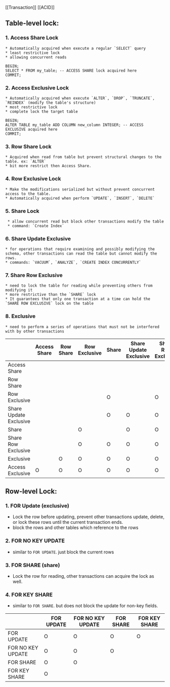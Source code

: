 [[Transaction]]
[[ACID]]
## Table-level lock:
### 1.  Access Share Lock
	* Automatically acquired when execute a regular `SELECT` query
	* least restrictive lock
	* allowing concurrent reads
```
BEGIN;
SELECT * FROM my_table; -- ACCESS SHARE lock acquired here
COMMIT;
```

### 2. Access Exclusive Lock
	* Automatically acquired when execute `ALTER`, `DROP`, `TRUNCATE`, `REINDEX` (modify the table's structure)
	* most restrictive lock
	* complete lock the target table
```
BEGIN; 
ALTER TABLE my_table ADD COLUMN new_column INTEGER; -- ACCESS EXCLUSIVE acquired here 
COMMIT;
```
### 3. Row Share Lock
	* Acquired when read from table but prevent structural changes to the table. ex: `ALTER`
	* bit more restrict then Access Share. 
### 4. Row Exclusive Lock
	* Make the modifications serialized but without prevent concurrent access to the table.
	* Automatically acquired when perform `UPDATE`, `INSERT`, `DELETE`
### 5. **Share Lock**
	 * allow concurrent read but block other transactions modify the table
	 * command: `Create Index`
### 6. Share Update Exclusive
	* for operations that require examining and possibly modifying the schema, other transactions can read the table but cannot modify the rows. 
	* commands: `VACUUM`, `ANALYZE`, `CREATE INDEX CONCURRENTLY`
### 7. Share Row Exclusive
	* need to lock the table for reading while preventing others from modifying it
	* more restrictive than the `SHARE` lock
	* It guarantees that only one transaction at a time can hold the `SHARE ROW EXCLUSIVE` lock on the table
### 8. Exclusive
	* need to perform a series of operations that must not be interfered with by other transactions

|                        | Access Share | Row Share | Row Exclusive | Share | Share Update Exclusive | Share Row Exclusive | Exclusive | Access Exclusive|
| ---------------------- | ------------ |  --------- | ------------- | ----- | ---------------------- | ------------------- | --------- | --------- |
| Access Share           |              |                   |               |       |                       |                     |           | O |
| Row Share              |              |                  |               |       |                        |                     |       O    | O |
| Row Exclusive          |              |                  |               |  O     |                        |          O           |    O       | O |
| Share Update Exclusive |              |                |               |  O     |         O               |          O           |     O      | O |
| Share                  |              |                   |      O         |       |         O               |          O           |    O       | O |
| Share Row Exclusive    |              |                 |      O         |   O    |          O              |         O            |     O      | O |
| Exclusive              |              |           O      |     O          |  O     |        O                |          O           |   O        | O |
| Access Exclusive       |     O         |            O       |      O         |  O     |       O                |          O           |   O        | O |

## Row-level Lock:

### 1.  FOR Update (exclusive)
* Lock the row before updating, prevent other transactions update, delete, or lock these rows until the current transaction ends.
* block the rows and other tables which reference to the rows
### 2. FOR NO KEY UPDATE
* similar to `FOR UPDATE`. just block the current rows
### 3. FOR SHARE (share)
* Lock the row for reading, other transactions can acquire the lock as well.
### 4. FOR KEY SHARE
* similar to `FOR SHARE`. but does not block the update for non-key fields.

|                   | FOR UPDATE | FOR NO KEY UPDATE | FOR SHARE | FOR KEY SHARE |
| ----------------- | ---------- | ----------------- | --------- | ------------- |
| FOR UPDATE        |      O      |         O          |    O       |       O        |
| FOR NO KEY UPDATE |      O      |         O          |    O       |               |
| FOR SHARE         |      O      |         O          |           |               |
| FOR KEY SHARE     |      O      |                   |           |               |
